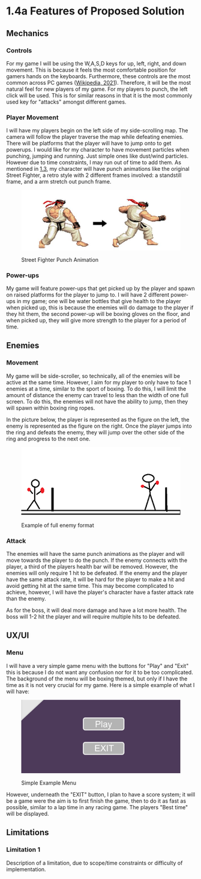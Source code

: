 # 1.4a Features of Proposed Solution

## Mechanics

### Controls

For my game I will be using the W,A,S,D keys for up, left, right, and down movement. This is because it feels the most comfortable position for gamers hands on the keyboards. Furthermore, these controls are the most common across PC games ([Wikipedia, 2021](../reference-list.md)). Therefore, it will be the most natural feel for new players of my game. For my players to punch, the left click will be used. This is for similar reasons in that it is the most commonly used key for "attacks" amongst different games.

### Player Movement

I will have my players begin on the left side of my side-scrolling map. The camera will follow the player traverse the map while defeating enemies. There will be platforms that the player will have to jump onto to get powerups. I would like for my character to have movement particles when punching, jumping and running. Just simple ones like dust/wind particles. However due to time constraints, I may run out of time to add them. As mentioned in [1.3](1.3-research-the-problem.md),  my character will have punch animations like the original Street Fighter, a retro style with 2 different frames involved: a standstill frame, and a arm stretch out punch frame.

<figure><img src="../.gitbook/assets/image (1) (1).png" alt=""><figcaption><p>Street Fighter Punch Animation</p></figcaption></figure>

### Power-ups

My game will feature power-ups that get picked up by the player and spawn on raised platforms for the player to jump to. I will have 2 different power-ups in my game; one will be water bottles that give health to the player when picked up, this is because the enemies will do damage to the player if they hit them, the second power-up will be boxing gloves on the floor, and when picked up, they will give more strength to the player for a period of time.

## Enemies

### Movement

My game will be side-scroller, so technically, all of the enemies will be active at the same time. However, I aim for my player to only have to face 1 enemies at a time, similar to the sport of boxing. To do this, I will limit the amount of distance the enemy can travel to less than the width of one full screen. To do this, the enemies will not have the ability to jump, then they will spawn within boxing ring ropes.

In the picture below, the player is represented as the figure on the left, the enemy is represented as the figure on the right. Once the player jumps into the ring and defeats the enemy, they will jump over the other side of the ring and progress to the next one.

<figure><img src="../.gitbook/assets/image (2).png" alt=""><figcaption><p>Example of full enemy format</p></figcaption></figure>

### Attack

The enemies will have the same punch animations as the player and will move towards the player to do the punch. If the enemy connects with the player, a third of the players health bar will be removed. However, the enemies will only require 1 hit to be defeated. If the enemy and the player have the same attack rate, it will be hard for the player to make a hit and avoid getting hit at the same time. This may become complicated to achieve, however, I will have the player's character have a faster attack rate than the enemy.

As for the boss, it will deal more damage and have a lot more health. The boss will 1-2 hit the player and will require multiple hits to be defeated.

## UX/UI

### Menu

I will have a very simple game menu with the buttons for "Play" and "Exit" this is because I do not want any confusion nor for it to be too complicated. The background of the menu will be boxing themed, but only if I have the time as it is not very crucial for my game. Here is a simple example of what I will have:

<figure><img src="../.gitbook/assets/image (3).png" alt=""><figcaption><p>Simple Example Menu</p></figcaption></figure>

However, underneath the "EXIT" button, I plan to have a score system; it will be a game were the aim is to first finish the game, then to do it as fast as possible, similar to a lap time in any racing game. The players "Best time" will be displayed.

## Limitations

### Limitation 1

Description of a limitation, due to scope/time constraints or difficulty of implementation.
